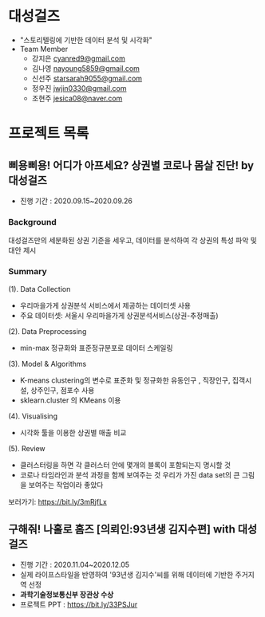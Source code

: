 # 대성걸즈
- "스토리텔링에 기반한 데이터 분석 및 시각화"
- Team Member
  - 강지은 cyanred9@gmail.com
  - 김나영 nayoung5859@gmail.com
  - 신선주 starsarah9055@gmail.com
  - 정우진 jwjin0330@gmail.com
  - 조현주 jesica08@naver.com

# 프로젝트 목록
## 삐용삐용! 어디가 아프세요? 상권별 코로나 몸살 진단! by 대성걸즈      
- 진행 기간 : 2020.09.15~2020.09.26   

### Background
대성걸즈만의 세분화된 상권 기준을 세우고, 데이터를 분석하여 각 상권의 특성 파악 및 대안 제시

### Summary
(1). Data Collection
- 우리마을가게 상권분석 서비스에서 제공하는 데이터셋 사용
- 주요 데이터셋: 서울시 우리마을가게 상권분석서비스(상권-추정매출)

(2). Data Preprocessing
- min-max 정규화와 표준정규분포로 데이터 스케일링

(3). Model & Algorithms
- K-means clustering의 변수로 표준화 및 정규화한 유동인구 , 직장인구, 집객시설, 상주인구, 점포수 사용 
- sklearn.cluster 의 KMeans 이용

(4). Visualising
- 시각화 툴을 이용한 상권별 매출 비교

(5). Review
- 클러스터링을 하면 각 클러스터 안에 몇개의 블록이 포함되는지 명시할 것
- 코로나 타임라인과 분석 과정을 함께 보여주는 것 우리가 가진 data set의 큰 그림을 보여주는 작업이라 좋았다

보러가기: https://bit.ly/3mRjfLx 


## 구해줘! 나홀로 홈즈 [의뢰인:93년생 김지수편] with 대성걸즈
- 진행 기간 : 2020.11.04~2020.12.05
- 실제 라이프스타일을 반영하여 '93년생 김지수'씨를 위해 데이터에 기반한 주거지역 선정
- **과학기술정보통신부 장관상 수상**
- 프로젝트 PPT : https://bit.ly/33PSJur

